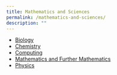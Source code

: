 ```yaml
---
title: Mathematics and Sciences
permalink: /mathematics-and-sciences/
description: ""
---
```

<ul>
	<li><a href="/mathematics-and-sciences/biology/">Biology</a></li>
	<li><a href="/mathematics-and-sciences/chemistry/">Chemistry</a></li>
	<li><a href="/mathematics-and-sciences/computing/">Computing</a></li>
	<li><a href="/mathematics-and-sciences/math/">Mathematics and Further Mathematics</a></li>
	<li><a href="/mathematics-and-sciences/physics/">Physics</a></li></ul>